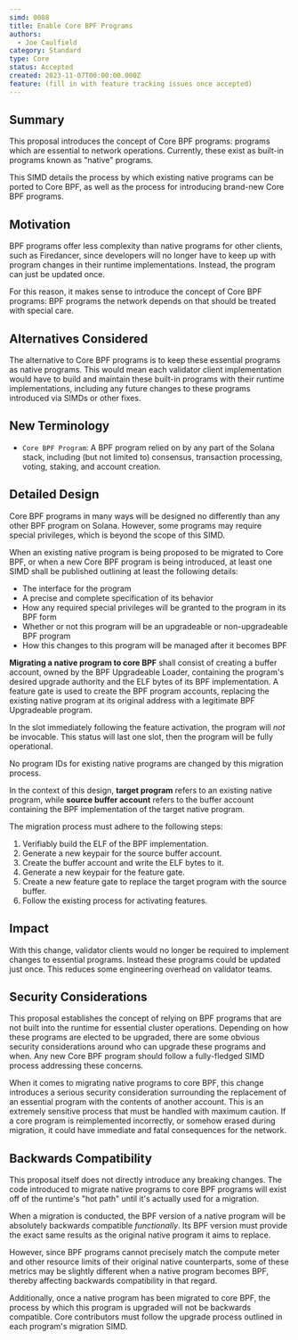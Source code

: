 ```yaml
---
simd: 0088
title: Enable Core BPF Programs
authors:
  - Joe Caulfield
category: Standard
type: Core
status: Accepted
created: 2023-11-07T00:00:00.000Z
feature: (fill in with feature tracking issues once accepted)
---
```


## Summary

This proposal introduces the concept of Core BPF programs: programs which are
essential to network operations. Currently, these exist as built-in programs
known as "native" programs.

This SIMD details the process by which existing native programs can be
ported to Core BPF, as well as the process for introducing brand-new Core BPF
programs.

## Motivation

BPF programs offer less complexity than native programs for other clients, such
as Firedancer, since developers will no longer have to keep up with program
changes in their runtime implementations. Instead, the program can just be
updated once.

For this reason, it makes sense to introduce the concept of Core BPF programs:
BPF programs the network depends on that should be treated with special care.

## Alternatives Considered

The alternative to Core BPF programs is to keep these essential programs as
native programs. This would mean each validator client implementation would have
to build and maintain these built-in programs with their runtime
implementations, including any future changes to these programs introduced via
SIMDs or other fixes.

## New Terminology

- `Core BPF Program`: A BPF program relied on by any part of the Solana stack,
  including (but not limited to) consensus, transaction processing, voting,
  staking, and account creation.

## Detailed Design

Core BPF programs in many ways will be designed no differently than any other
BPF program on Solana. However, some programs may require special privileges,
which is beyond the scope of this SIMD.

When an existing native program is being proposed to be migrated to Core BPF,
or when a new Core BPF program is being introduced, at least one SIMD shall be
published outlining at least the following details:

- The interface for the program
- A precise and complete specification of its behavior
- How any required special privileges will be granted to the program in its BPF
  form
- Whether or not this program will be an upgradeable or non-upgradeable BPF
  program
- How this changes to this program will be managed after it becomes BPF

**Migrating a native program to core BPF** shall consist of creating a buffer
account, owned by the BPF Upgradeable Loader, containing the program's desired
upgrade authority and the ELF bytes of its BPF implementation. A feature gate
is used to create the BPF program accounts, replacing the existing native
program at its original address with a legitimate BPF Upgradeable program.

In the slot immediately following the feature activation, the program will *not*
be invocable. This status will last one slot, then the program will be fully
operational.

No program IDs for existing native programs are changed by this migration
process.

In the context of this design, **target program** refers to an existing native
program, while **source buffer account** refers to the buffer account
containing the BPF implementation of the target native program.

The migration process must adhere to the following steps:

1. Verifiably build the ELF of the BPF implementation.
2. Generate a new keypair for the source buffer account.
3. Create the buffer account and write the ELF bytes to it.
4. Generate a new keypair for the feature gate.
5. Create a new feature gate to replace the target program with the source
   buffer.
6. Follow the existing process for activating features.

## Impact

With this change, validator clients would no longer be required to implement
changes to essential programs. Instead these programs could be updated just
once. This reduces some engineering overhead on validator teams.

## Security Considerations

This proposal establishes the concept of relying on BPF programs that are not
built into the runtime for essential cluster operations. Depending on how these
programs are elected to be upgraded, there are some obvious security
considerations around who can upgrade these programs and when. Any new Core BPF
program should follow a fully-fledged SIMD process addressing these concerns.

When it comes to migrating native programs to core BPF, this change introduces a
serious security consideration surrounding the replacement of an essential
program with the contents of another account. This is an extremely sensitive
process that must be handled with maximum caution. If a core program is
reimplemented incorrectly, or somehow erased during migration, it could have
immediate and fatal consequences for the network.

## Backwards Compatibility

This proposal itself does not directly introduce any breaking changes. The code
introduced to migrate native programs to core BPF programs will exist off of the
runtime's "hot path" until it's actually used for a migration.

When a migration is conducted, the BPF version of a native program will be
absolutely backwards compatible *functionally*. Its BPF version must provide the
exact same results as the original native program it aims to replace.

However, since BPF programs cannot precisely match the compute meter and other
resource limits of their original native counterparts, some of these metrics may
be slightly different when a native program becomes BPF, thereby affecting
backwards compatibility in that regard.

Additionally, once a native program has been migrated to core BPF, the process
by which this program is upgraded will not be backwards compatible. Core
contributors must follow the upgrade process outlined in each program's
migration SIMD.
